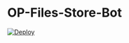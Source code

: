 # OP-Files-Store-Bot


[![Deploy](https://www.herokucdn.com/deploy/button.svg)](https://heroku.com/deploy?template=https://github.com/telegrambotes/OP-Files-Store-Bot)
